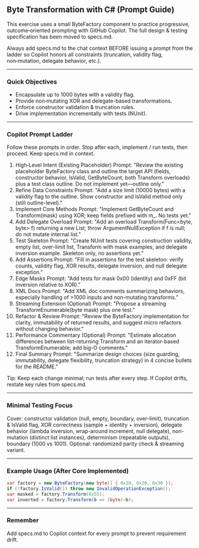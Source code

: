 ## Byte Transformation with C# (Prompt Guide)

This exercise uses a small ByteFactory component to practice progressive, outcome‑oriented prompting with GitHub Copilot. The full design & testing specification has been moved to specs.md. 

Always add specs.md to the chat context BEFORE issuing a prompt from the ladder so Copilot honors all constraints (truncation, validity flag, non‑mutation, delegate behavior, etc.).

---
### Quick Objectives
- Encapsulate up to 1000 bytes with a validity flag.
- Provide non‑mutating XOR and delegate-based transformations.
- Enforce constructor validation & truncation rules.
- Drive implementation incrementally with tests (NUnit).

---
### Copilot Prompt Ladder
Follow these prompts in order. Stop after each, implement / run tests, then proceed. Keep specs.md in context.

1. High‑Level Intent (Existing Placeholder)
   Prompt: "Review the existing placeholder ByteFactory class and outline the target API (fields, constructor behavior, IsValid, GetByteCount, both Transform overloads) plus a test class outline. Do not implement yet—outline only."
2. Refine Data Constraints
   Prompt: "Add a size limit (10000 bytes) with a validity flag to the outline. Show constructor and IsValid method only (still outline-level)."
3. Implement Core Methods
   Prompt: "Implement GetByteCount and Transform(mask) using XOR; keep fields prefixed with m_. No tests yet."
4. Add Delegate Overload
   Prompt: "Add an overload Transform(Func<byte, byte> f) returning a new List<byte>; throw ArgumentNullException if f is null; do not mutate internal list."
5. Test Skeleton
   Prompt: "Create NUnit tests covering construction validity, empty list, over-limit list, Transform with mask examples, and delegate inversion example. Skeleton only, no assertions yet."
6. Add Assertions
   Prompt: "Fill in assertions for the test skeleton: verify counts, validity flag, XOR results, delegate inversion, and null delegate exception."
7. Edge Masks
   Prompt: "Add tests for mask 0x00 (identity) and 0xFF (bit inversion relative to XOR)."
8. XML Docs
   Prompt: "Add XML doc comments summarizing behaviors, especially handling of >1000 inputs and non-mutating transforms."
9. Streaming Extension (Optional)
   Prompt: "Propose a streaming TransformEnumerable(byte mask) plus one test."
10. Refactor & Review
    Prompt: "Review the ByteFactory implementation for clarity, immutability of returned results, and suggest micro refactors without changing behavior."
11. Performance Commentary (Optional)
    Prompt: "Estimate allocation differences between list-returning Transform and an iterator-based TransformEnumerable; add big-O comments."
12. Final Summary
    Prompt: "Summarize design choices (size guarding, immutability, delegate flexibility, truncation strategy) in 4 concise bullets for the README."

Tip: Keep each change minimal; run tests after every step. If Copilot drifts, restate key rules from specs.md.

---
### Minimal Testing Focus
Cover: constructor validation (null, empty, boundary, over-limit), truncation & IsValid flag, XOR correctness (sample + identity + inversion), delegate behavior (lambda inversion, wrap-around increment, null delegate), non-mutation (distinct list instances), determinism (repeatable outputs), boundary (1000 vs 1001). Optional: randomized parity check & streaming variant.

---
### Example Usage (After Core Implemented)
```csharp
var factory = new ByteFactory(new byte[] { 0x10, 0x20, 0x30 });
if (!factory.IsValid()) throw new InvalidOperationException();
var masked = factory.Transform(0x55);
var inverted = factory.Transform(b => (byte)~b);
```

---
### Remember
Add specs.md to Copilot context for every prompt to prevent requirement drift.






